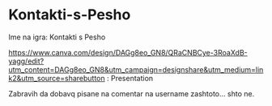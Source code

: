 # Kontakti-s-Pesho
Ime na igra: Kontakti s Pesho

https://www.canva.com/design/DAGg8eo_GN8/QRaCNBCye-3RoaXdB-yagg/edit?utm_content=DAGg8eo_GN8&utm_campaign=designshare&utm_medium=link2&utm_source=sharebutton : Presentation

Zabravih da dobavq pisane na comentar na username zashtoto... shto ne.
